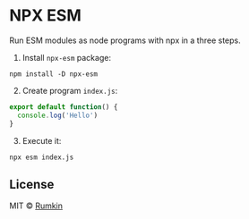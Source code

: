 # NPX ESM

Run ESM modules as node programs with npx in a three steps.

1. Install `npx-esm` package:
  ```shell
  npm install -D npx-esm
  ```
2. Create program `index.js`:
  ```js
  export default function() {
    console.log('Hello')
  }
  ```
3. Execute it:
  ```shell
  npx esm index.js
  ```

## License

MIT © [Rumkin](https://rumk.in)
